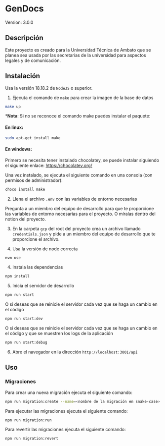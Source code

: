 # GenDocs

Version: 3.0.0

## Descripción

Este proyecto es creado para la Universidad Técnica de Ambato que se planea sea usada por las secretarias de la universidad para aspectos legales y de comunicación.

## Instalación

Usa la versión 18.18.2 de `NodeJS` o superior.

1. Ejecuta el comando de `make` para crear la imagen de la base de datos

```bash
make up
```

***Nota**: Si no se reconoce el comando make puedes instalar el paquete:

#### En linux:

```bash
sudo apt-get install make
```

#### En windows:

Primero se necesita tener instalado chocolatey, se puede instalar siguiendo el siguiente enlace: https://chocolatey.org/

Una vez instalado, se ejecuta el siguiente comando en una consola (con permisos de administrador):

```bash
choco install make
```

2. Llena el archivo `.env` con las variables de entorno necesarias

Pregunta a un miembro del equipo de desarrollo para que te proporcione las variables de entorno necesarias para el proyecto. O míralas dentro del notion del proyecto.

3. En la carpeta `gcp` del root del proyecto crea un archivo llamado `credentials.json` y pide a un miembro del equipo de desarrollo que te proporcione el archivo.

3. Usa la versión de node correcta

```bash
nvm use
```
  
4. Instala las dependencias

```bash
npm install
```

5. Inicia el servidor de desarrollo

```bash
npm run start
```

O  si deseas que se reinicie el servidor cada vez que se haga un cambio en el código

```bash
npm run start:dev
```

O si deseas que se reinicie el servidor cada vez que se haga un cambio en el código y que se muestren los logs de la aplicación

```bash
npm run start:debug
```

6. Abre el navegador en la dirección `http://localhost:3001/api`

## Uso

### Migraciones

Para crear una nueva migración ejecuta el siguiente comando:

```bash
npm run migration:create --name=<nombre de la migración en snake-case>
```

Para ejecutar las migraciones ejecuta el siguiente comando:

```bash
npm run migration:run
```

Para revertir las migraciones ejecuta el siguiente comando:

```bash
npm run migration:revert
```
